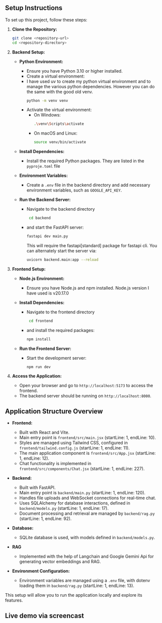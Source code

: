 ## Setup Instructions

To set up this project, follow these steps:

1. **Clone the Repository:**
   ```bash
   git clone <repository-url>
   cd <repository-directory>
   ```

2. **Backend Setup:**

   - **Python Environment:**
     - Ensure you have Python 3.10 or higher installed.
     - Create a virtual environment:
     - I have used uv to create my python virtual environment and to manage the various python dependencies. However you can do the same with the good old venv.
       ```bash
       python -m venv venv
       ```
     - Activate the virtual environment:
       - On Windows:
         ```bash
         .\venv\Scripts\activate
         ```
       - On macOS and Linux:
         ```bash
         source venv/bin/activate
         ```

   - **Install Dependencies:**
     - Install the required Python packages. They are listed in the `pyproje.toml` file
       

   - **Environment Variables:**
     - Create a `.env` file in the backend directory and add necessary environment variables, such as `GOOGLE_API_KEY`.

   - **Run the Backend Server:**
     - Navigate to the backend directory 
       ```bash
        cd backend
        ```
     -  and start the FastAPI server:
        ```bash
        fastapi dev main.py
        ```
        This will require the fastapi[standard] package for fastapi cli. You can alternately start the server via:
        ```bash
        uvicorn backend.main:app --reload
        ```

3. **Frontend Setup:**

   - **Node.js Environment:**
     - Ensure you have Node.js and npm installed. Node.js version I have used is v20.17.0

   - **Install Dependencies:**
     - Navigate to the frontend directory
        ```bash
         cd frontend
         ```
     - and install the required packages:
       ```bash
       npm install
       ```

   - **Run the Frontend Server:**
     - Start the development server:
       ```bash
       npm run dev
       ```

4. **Access the Application:**
   - Open your browser and go to `http://localhost:5173` to access the frontend.
   - The backend server should be running on `http://localhost:8000`.

## Application Structure Overview

- **Frontend:**
  - Built with React and Vite.
  - Main entry point is `frontend/src/main.jsx` (startLine: 1, endLine: 10).
  - Styles are managed using Tailwind CSS, configured in `frontend/tailwind.config.js` (startLine: 1, endLine: 11).
  - The main application component is `frontend/src/App.jsx` (startLine: 1, endLine: 12).
  - Chat functionality is implemented in `frontend/src/components/Chat.jsx` (startLine: 1, endLine: 227).

- **Backend:**
  - Built with FastAPI.
  - Main entry point is `backend/main.py` (startLine: 1, endLine: 120).
  - Handles file uploads and WebSocket connections for real-time chat.
  - Uses SQLAlchemy for database interactions, defined in `backend/models.py` (startLine: 1, endLine: 17).
  - Document processing and retrieval are managed by `backend/rag.py` (startLine: 1, endLine: 92).

- **Database:**
  - SQLite database is used, with models defined in `backend/models.py`.

- **RAG**
  - Implemented with the help of Langchain and Google Gemini Api for generating vector embeddings and RAG.

- **Environment Configuration:**
  - Environment variables are managed using a `.env` file, with dotenv loading them in `backend/rag.py` (startLine: 1, endLine: 13).

This setup will allow you to run the application locally and explore its features.

## Live demo via screencast

